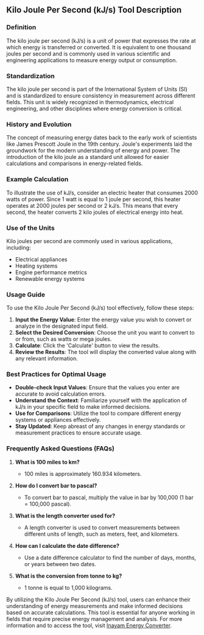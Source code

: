 ## Kilo Joule Per Second (kJ/s) Tool Description

### Definition
The kilo joule per second (kJ/s) is a unit of power that expresses the rate at which energy is transferred or converted. It is equivalent to one thousand joules per second and is commonly used in various scientific and engineering applications to measure energy output or consumption.

### Standardization
The kilo joule per second is part of the International System of Units (SI) and is standardized to ensure consistency in measurement across different fields. This unit is widely recognized in thermodynamics, electrical engineering, and other disciplines where energy conversion is critical.

### History and Evolution
The concept of measuring energy dates back to the early work of scientists like James Prescott Joule in the 19th century. Joule's experiments laid the groundwork for the modern understanding of energy and power. The introduction of the kilo joule as a standard unit allowed for easier calculations and comparisons in energy-related fields.

### Example Calculation
To illustrate the use of kJ/s, consider an electric heater that consumes 2000 watts of power. Since 1 watt is equal to 1 joule per second, this heater operates at 2000 joules per second or 2 kJ/s. This means that every second, the heater converts 2 kilo joules of electrical energy into heat.

### Use of the Units
Kilo joules per second are commonly used in various applications, including:
- Electrical appliances
- Heating systems
- Engine performance metrics
- Renewable energy systems

### Usage Guide
To use the Kilo Joule Per Second (kJ/s) tool effectively, follow these steps:
1. **Input the Energy Value**: Enter the energy value you wish to convert or analyze in the designated input field.
2. **Select the Desired Conversion**: Choose the unit you want to convert to or from, such as watts or mega joules.
3. **Calculate**: Click the 'Calculate' button to view the results.
4. **Review the Results**: The tool will display the converted value along with any relevant information.

### Best Practices for Optimal Usage
- **Double-check Input Values**: Ensure that the values you enter are accurate to avoid calculation errors.
- **Understand the Context**: Familiarize yourself with the application of kJ/s in your specific field to make informed decisions.
- **Use for Comparisons**: Utilize the tool to compare different energy systems or appliances effectively.
- **Stay Updated**: Keep abreast of any changes in energy standards or measurement practices to ensure accurate usage.

### Frequently Asked Questions (FAQs)

1. **What is 100 miles to km?**
   - 100 miles is approximately 160.934 kilometers.

2. **How do I convert bar to pascal?**
   - To convert bar to pascal, multiply the value in bar by 100,000 (1 bar = 100,000 pascal).

3. **What is the length converter used for?**
   - A length converter is used to convert measurements between different units of length, such as meters, feet, and kilometers.

4. **How can I calculate the date difference?**
   - Use a date difference calculator to find the number of days, months, or years between two dates.

5. **What is the conversion from tonne to kg?**
   - 1 tonne is equal to 1,000 kilograms.

By utilizing the Kilo Joule Per Second (kJ/s) tool, users can enhance their understanding of energy measurements and make informed decisions based on accurate calculations. This tool is essential for anyone working in fields that require precise energy management and analysis. For more information and to access the tool, visit [Inayam Energy Converter](https://www.inayam.co/unit-converter/energy).